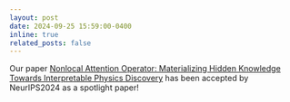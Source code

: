 ```yaml
---
layout: post
date: 2024-09-25 15:59:00-0400
inline: true
related_posts: false
---
```


Our paper <a href="https://arxiv.org/abs/2408.07307" target="_blank">Nonlocal Attention Operator: Materializing Hidden Knowledge Towards Interpretable Physics Discovery</a> has been accepted by NeurIPS2024 as a spotlight paper!
